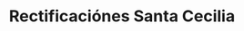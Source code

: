 ---
title: "Rectificaciónes Santa Cecilia"
url: /tlalnepantla/rectificaciones-santa-cecilia/
shop: reparación de automóviles
---